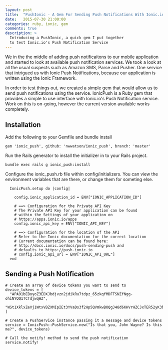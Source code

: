 ```yaml
---
layout: post
title:  "PushIonic - A Gem For Sending Push Notifications With Ionic.io"
date:   2015-07-30 21:00:00
categories: ruby, ionic, gem
comments: true
description: >
  Introducing a PushIonic, a quick gem I put together
  to test Ionic.io's Push Notification Service
---
```


We in the the middle of adding push notificaitons to our mobile application
and started to look at available push notification services. We took a look
at all the usual suspects such as Amazon SMS, Parse and Pusher. One service 
that intrigued us with Ionic Push Notifications, because our application is
written using the Ionic Framework.

In order to test things out, we created a simple gem that would allow us to
send push notifications using the service. IonicPush is a Ruby gem that provides 
a simple to use interface with Ionic.io's Push Notification service. Work on this 
is on-going, however the current version available works completely.

## Installation

Add the following to your Gemfile and bundle install

```
gem 'ionic_push', github: 'nwwatson/ionic_push', branch: 'master'
```

Run the Rails generator to install the initializer in to your Rails project.

```
bundle exec rails g ionic_push:install
```

Configure the ionic_push.rb file within config/initializers. You can view the environment 
variables that are there, or change them for someting else.

```
  IonicPush.setup do |config|
    
    config.ionic_application_id = ENV["IONIC_APPLICATION_ID"]

    # ==> Configuration for the Private API Key
    # The Private API Key for your application can be found
    # within the Settings of your application on
    # https://apps.ionic.io/apps
    config.ionic_api_key = ENV["IONIC_API_KEY"]

    # ==> Configuration for the location of the API
    # Refer to the Ionic documentation for the correct location
    # Current documentation can be found here:
    # http://docs.ionic.io/docs/push-sending-push and
    # defaults to https://push.ionic.io
    # config.ionic_api_url = ENV["IONIC_API_URL"]
  end
```

## Sending a Push Notification


```
# Create an array of device tokens you want to send to
device_tokens = [
  "APA91bEBoyoZ3EDXJbdjvzn2jdikRu7tdpz_65zkqfMDFTSNZfNgg-ohiNYQQ1TCTdjwqWZ",
  "WSt1XklxZeVj1WtxVBZXMIpIEt3YVaDs3f2Hp5QVmkwB0QgJ48d6KHVrHZCJxTER52yK3b0"
]

# Create a PushService instance passing it a message and device tokens
service = IonicPush::PushService.new("Is that you, John Wayne? Is this me?", device_tokens)

# Call the notify! method to send the push notification
service.notify!
```